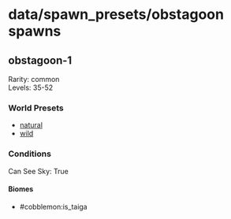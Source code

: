 # data/spawn_presets/obstagoon spawns  
  
## obstagoon-1  
Rarity: common  
Levels: 35-52  
  
### World Presets  
* [natural](data/spawn_data/natural.md)  
* [wild](data/spawn_data/wild.md)  
  
### Conditions  
Can See Sky: True  
  
#### Biomes  
  * #cobblemon:is_taiga
  
